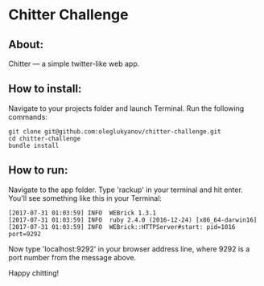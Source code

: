 Chitter Challenge
=================


About:
-------

Chitter — a simple twitter-like web app.


How to install:
-------

Navigate to your projects folder and launch Terminal.
Run the following commands:
```
git clone git@github.com:oleglukyanov/chitter-challenge.git
cd chitter-challenge
bundle install
```

How to run:
-------
Navigate to the app folder.
Type 'rackup' in your terminal and hit enter.
You'll see something like this in your Terminal:
```
[2017-07-31 01:03:59] INFO  WEBrick 1.3.1
[2017-07-31 01:03:59] INFO  ruby 2.4.0 (2016-12-24) [x86_64-darwin16]
[2017-07-31 01:03:59] INFO  WEBrick::HTTPServer#start: pid=1016 port=9292
```
Now type 'localhost:9292' in your browser address line, where 9292 is a port number from the message above.

Happy chitting!

